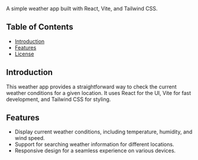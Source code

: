 A simple weather app built with React, Vite, and Tailwind CSS.

## Table of Contents
- [Introduction](#introduction)
- [Features](#features)
- [License](#license)

## Introduction

This weather app provides a straightforward way to check the current weather conditions for a given location. It uses React for the UI, Vite for fast development, and Tailwind CSS for styling.

## Features

- Display current weather conditions, including temperature, humidity, and wind speed.
- Support for searching weather information for different locations.
- Responsive design for a seamless experience on various devices.